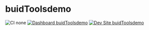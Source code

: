 # buidToolsdemo

![CI none](https://img.shields.io/badge/ci-none-orange.svg)
[![Dashboard buidToolsdemo](https://img.shields.io/badge/dashboard-buidToolsdemo-yellow.svg)](https://dashboard.pantheon.io/sites/0dec9051-6587-4e7d-8578-b0c251426db1#dev/code)
[![Dev Site buidToolsdemo](https://img.shields.io/badge/site-buidToolsdemo-blue.svg)](http://dev-buidToolsdemo.pantheonsite.io/)
